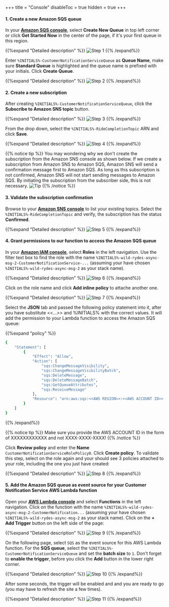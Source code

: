 +++
title = "Console"
disableToc = true
hidden = true
+++

#### 1. Create a new Amazon SQS queue

In your **[Amazon SQS console](https://console.aws.amazon.com/sqs/home?)**, select **Create New Queue** in top left corner or click **Get Started Now** in the center of the page, if it's your first queue in this region.

{{%expand "Detailed description" %}}
![Step 1](step-1-console.png)
{{% /expand%}}

Enter `%INITIALS%-CustomerNotificationServiceQueue` as **Queue Name**, make sure **Standard Queue** is highlighted and the queue name is prefixed with your initials. Click **Create Queue**.

{{%expand "Detailed description" %}}
![Step 2](step-2-console.png)
{{% /expand%}}

#### 2. Create a new subscription

After creating `%INITIALS%-CustomerNotificationServiceQueue`, click the **Subscribe to Amazon SNS topic** button.

{{%expand "Detailed description" %}}
![Step 3](step-3-console.png)
{{% /expand%}}

From the drop down, select the `%INITIALS%-RideCompletionTopic` ARN and click **Save**.

{{%expand "Detailed description" %}}
![Step 4](step-4-console.png)
{{% /expand%}}

{{% notice tip %}}
You may wondering why we don't create the subscription from the Amazon SNS console as shown below. If we create a subscription from Amazon SNS to Amazon SQS, Amazon SNS will send a confirmation message first to Amazon SQS. As long as this subscription is not confirmed, Amazon SNS will not start sending messages to Amazon SQS.
By initiating the subscription from the subscriber side, this is not necessary.
![Tip](tip.png)
{{% /notice %}}

#### 3. Validate the subscription confirmation

Browse to your **[Amazon SNS console](https://console.aws.amazon.com/sns/v3/home?#/topics)** to list your existing topics. Select the `%INITIALS%-RideCompletionTopic` and verify, the subscription has the status **Confirmed**.

{{%expand "Detailed description" %}}
![Step 5](step-5-console.png)
{{% /expand%}}


#### 4. Grant permissions to our function to access the Amazon SQS queue

In your **[Amazon IAM console](https://console.aws.amazon.com/iam)**, select **Roles** in the left navigation. Use the filter text box to find the role with the name `%INITIALS%-wild-rydes-async-msg-2-CustomerNotificationService-...` (assuming your have chosen `%INITIALS%-wild-rydes-async-msg-2` as your stack name).  

{{%expand "Detailed description" %}}
![Step 6](step-6-console.png)
{{% /expand%}}

Click on the role name and click **Add inline policy** to attache another one.

{{%expand "Detailed description" %}}
![Step 7](step-7-console.png)
{{% /expand%}}

Select the **JSON** tab and passed the following policy statement into it, after you have substitute <<...>> and %INITIALS% with the correct values. It will add the permission to your Lambda function to access the Amazon SQS queue:

{{%expand "policy" %}}
```bash
{
    "Statement": [
        {
            "Effect": "Allow",
            "Action": [
                "sqs:ChangeMessageVisibility",
                "sqs:ChangeMessageVisibilityBatch",
                "sqs:DeleteMessage",
                "sqs:DeleteMessageBatch",
                "sqs:GetQueueAttributes",
                "sqs:ReceiveMessage"
            ],
            "Resource": "arn:aws:sqs:<<AWS REGION>>:<<AWS ACCOUNT ID>>:%INITIALS%-CustomerNotificationServiceQueue"
        }
    ]
}
```
{{% /expand%}}

{{% notice tip %}}
Make sure you provide the AWS ACCOUNT ID in the form of XXXXXXXXXXXX and not XXXX-XXXX-XXXX!
{{% /notice %}}

Click **Review policy** and enter the **Name** `CustomerNotificationServiceRolePolicy0`. Click **Create policy**. To validate this step, select on the role again and your should see 3 policies attached to your role, including the one you just have created:  

{{%expand "Detailed description" %}}
![Step 8](step-8-console.png)
{{% /expand%}}


#### 5. Add the Amazon SQS queue as event source for your Customer Notification Service AWS Lambda function

Open your **[AWS Lambda console](https://console.aws.amazon.com/lambda/home?#/functions)** and select **Functions** in the left navigation. Click on the function with the name `%INITIALS%-wild-rydes-async-msg-2-CustomerNotification...` (assuming your have chosen `%INITIALS%-wild-rydes-async-msg-2` as your stack name). Click on the **+ Add Trigger** button on the left side of the page:

{{%expand "Detailed description" %}}
![Step 9](step-9-console.png)
{{% /expand%}}

On the following page, select `SQS` as the event source for this AWS Lambda function. For the **SQS queue**, select the `%INITIALS%-CustomerNotificationServiceQueue` and set the **batch size** to `1`. Don't forget to **enable the trigger**, before you click the **Add** button in the lower right corner.

{{%expand "Detailed description" %}}
![Step 10](step-10-console.png)
{{% /expand%}}

After some seconds, the trigger will be enabled and and you are ready to go (you may have to refresh the site a few times).

{{%expand "Detailed description" %}}
![Step 11](step-11-console.png)
{{% /expand%}}

